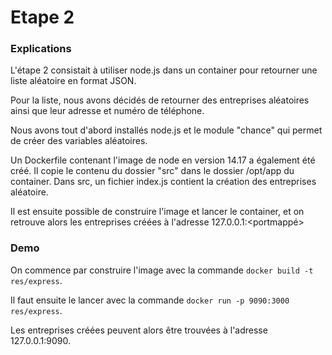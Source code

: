 # Etape 2

### Explications

L'étape 2 consistait à utiliser node.js dans un container pour retourner une liste aléatoire en format JSON. 

Pour la liste, nous avons décidés de retourner des entreprises aléatoires ainsi que leur adresse et numéro de téléphone. 

Nous avons tout d'abord installés node.js et le module "chance" qui permet de créer des variables aléatoires. 

Un Dockerfile contenant l'image de node en version 14.17 a également été créé. Il copie le contenu du dossier "src" dans le dossier /opt/app du container. Dans src, un fichier index.js contient la création des entreprises aléatoire.

Il est ensuite possible de construire l'image et lancer le container, et on retrouve alors les entreprises créées à l'adresse 127.0.0.1:<portmappé>

### Demo

On commence par construire l'image avec la commande `docker build -t res/express`.

Il faut ensuite le lancer avec la commande `docker run -p 9090:3000 res/express`.

Les entreprises créées peuvent alors être trouvées à l'adresse 127.0.0.1:9090.
